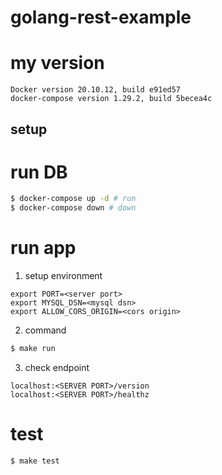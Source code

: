 # golang-rest-example

# my version
```
Docker version 20.10.12, build e91ed57
docker-compose version 1.29.2, build 5becea4c
```

## setup


# run DB
```sh
$ docker-compose up -d # run
$ docker-compose down # down
```

# run app
1. setup environment
```
export PORT=<server port>
export MYSQL_DSN=<mysql dsn>
export ALLOW_CORS_ORIGIN=<cors origin>
```
2. command
```sh
$ make run
```
3. check endpoint
```
localhost:<SERVER PORT>/version
localhost:<SERVER PORT>/healthz
```

# test
```
$ make test
```
